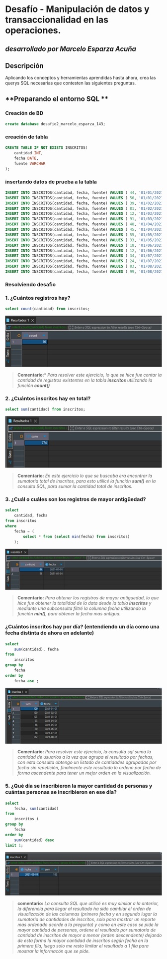 # **Desafío - Manipulación de datos y transaccionalidad en las operaciones.**
## *desarrollado por Marcelo Esparza Acuña*

## **Descripción**
Aplicando los conceptos y herramientas aprendidas hasta ahora, crea las querys SQL necesarias que contesten las siguientes preguntas.

## **Preparando el entorno SQL **

### Creación de BD
```sql
create database desafio2_marcelo_esparza_143;
```

### creación de tabla 
```sql
CREATE TABLE IF NOT EXISTS INSCRITOS(
	cantidad INT, 
	fecha DATE, 
	fuente VARCHAR
);
```
### insertando datos de prueba a la tabla
```sql
INSERT INTO INSCRITOS(cantidad, fecha, fuente) VALUES ( 44, '01/01/2021', 'Blog' );
INSERT INTO INSCRITOS(cantidad, fecha, fuente) VALUES ( 56, '01/01/2021', 'Página' );
INSERT INTO INSCRITOS(cantidad, fecha, fuente) VALUES ( 39, '01/02/2021', 'Blog' );
INSERT INTO INSCRITOS(cantidad, fecha, fuente) VALUES ( 81, '01/02/2021', 'Página' );
INSERT INTO INSCRITOS(cantidad, fecha, fuente) VALUES ( 12, '01/03/2021', 'Blog' );
INSERT INTO INSCRITOS(cantidad, fecha, fuente) VALUES ( 91, '01/03/2021', 'Página' );
INSERT INTO INSCRITOS(cantidad, fecha, fuente) VALUES ( 48, '01/04/2021', 'Blog' );
INSERT INTO INSCRITOS(cantidad, fecha, fuente) VALUES ( 45, '01/04/2021', 'Página' );
INSERT INTO INSCRITOS(cantidad, fecha, fuente) VALUES ( 55, '01/05/2021', 'Blog' );
INSERT INTO INSCRITOS(cantidad, fecha, fuente) VALUES ( 33, '01/05/2021', 'Página' );
INSERT INTO INSCRITOS(cantidad, fecha, fuente) VALUES ( 18, '01/06/2021', 'Blog' );
INSERT INTO INSCRITOS(cantidad, fecha, fuente) VALUES ( 12, '01/06/2021', 'Página' );
INSERT INTO INSCRITOS(cantidad, fecha, fuente) VALUES ( 34, '01/07/2021', 'Blog' );
INSERT INTO INSCRITOS(cantidad, fecha, fuente) VALUES ( 24, '01/07/2021', 'Página' );
INSERT INTO INSCRITOS(cantidad, fecha, fuente) VALUES ( 83, '01/08/2021', 'Blog' );
INSERT INTO INSCRITOS(cantidad, fecha, fuente) VALUES ( 99, '01/08/2021', 'Página' );

```

### **Resolviendo desafio**

### 1. ¿Cuántos registros hay?
```sql
select count(cantidad) from inscritos; 
```
![resolución desafio2, pregunta1](./assets/img/image-1.png)
>**Comentario:***
>*Para resolver este ejercicio, lo que se hice fue contar la cantidad de registros existentes en la tabla **inscritos** utilizando la función **count()***

### 2. ¿Cuántos inscritos hay en total?
```sql
select sum(cantidad) from inscritos;
```
![resolución desafio2, pregunta2](./assets/img/image-2.png)
>**Comentario:**
>*En este ejercicio lo que se buscaba era encontrar la sumatoria total de inscritos, para esto utilicé la función **sum()** en la*
>*consulta SQL, para sumar la cantidad total de inscritos.*

### 3. ¿Cuál o cuáles son los registros de mayor antigüedad?
```sql
select 
	cantidad, fecha
from inscritos  
where 
	fecha = (
		select * from (select min(fecha) from inscritos)
	);
```
![resolución desafio2, pregunta3](./assets/img/image-3.png)
>**Comentario:**
>*Para obtener los registros de mayor antiguedad, lo que hice fue obtener la totalidad de la data desde la tabla **inscritos** y mediante una subconsulta*
>*filtré la columna fecha utilizando la función **min()**, para obtener la fecha mas antigua.*

### ¿Cuántos inscritos hay por día? (entendiendo un día como una fecha distinta de ahora en adelante)
```sql
select 
	sum(cantidad), fecha
from 
	inscritos
group by
	fecha 
order by
	fecha asc ;
```
![resolución desafio2, pregunta4](./assets/img/image-4.png)
>**Comentario:**
>*Para resolver este ejercicio, la consulta sql suma la cantidad de usuarios a la vez que agrupa el resultado por fechas, con esta consulta obtengo*
>*un listado de cantidades agrupadas por fecha sin repetición, finalmente este resultado lo ordeno por fecha de forma* 
>*ascendente para tener un mejor orden en la visualización.*

### 5. ¿Qué día se inscribieron la mayor cantidad de personas y cuántas personas se inscribieron en ese día?
```sql
select 
	fecha, sum(cantidad) 
from 
	inscritos i
group by
	fecha 
order by
	sum(cantidad) desc 
limit 1;
```
![resolución desafio2, pregunta5](./assets/img/image-5.png)
>**comentario:**
>*La consulta SQL que utilicé es muy similar a la anterior, la diferencia para llegar al resultado ha sido cambiar el orden de visualización de las*
>*columnas (primero fecha y en segundo lugar la sumatoria de cantidades de inscritos, solo para mostrar un reporte mas ordenado acorde a la pregunta) y*
>*como en este caso se pide la mayor cantidad de personas, ordene el resultado por sumatoria de cantidad de inscritos de mayor a menor (orden*
>*descendente) dejando de esta forma la mayor cantidad de inscritos según fecha en la primera fila, luego solo me resto limitar el resultado a 1 fila*
>*para mostrar la informacón que se pide.*